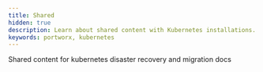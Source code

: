 ```yaml
---
title: Shared
hidden: true
description: Learn about shared content with Kubernetes installations.
keywords: portworx, kubernetes
---
```


Shared content for kubernetes disaster recovery and migration docs
